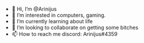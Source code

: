 - 👋 Hi, I’m @Arinijus
- 👀 I’m interested in computers, gaming.
- 🌱 I’m currently learning about life
- 💞️ I’m looking to collaborate on getting some bitches
- 📫 How to reach me discord: Arinijus#4359
